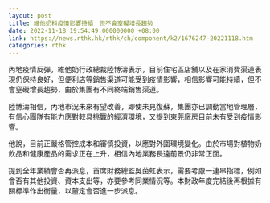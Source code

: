 ```yaml
---
layout: post
title: 維他奶料疫情影響持續　但不會窒礙增長趨勢
date: 2022-11-18 19:54:49.000000000 +08:00
link: https://news.rthk.hk/rthk/ch/component/k2/1676247-20221118.htm
categories: rthk
---
```


內地疫情反彈，維他奶行政總裁陸博濤表示，目前住宅區店舖以及在家消費渠道表現仍保持良好，但便利店等銷售渠道可能受到疫情影響，相信影響可能持續，但不會窒礙增長趨勢，由於集團有不同終端銷售渠道。

陸博濤相信，內地市況未來有望改善，即使未見復蘇，集團亦已調動當地管理層，有信心團隊有能力應對較具挑戰的經濟環境，又提到東莞廠房目前未有受到疫情影響。

他說，目前正嚴格管控成本和審慎投資，以應對外圍環境變化。由於市場對植物奶飲品和健康產品的需求正在上升，相信內地業務長遠前景仍非常正面。

提到全年業績會否再派息，首席財務總監吳茵虹表示，需要考慮一連串指標，例如會否有其他投資、資本支出等，亦要參考同業情況等。本財政年度完結後再根據有關標準作出衡量，以釐定會否進一步派息。
